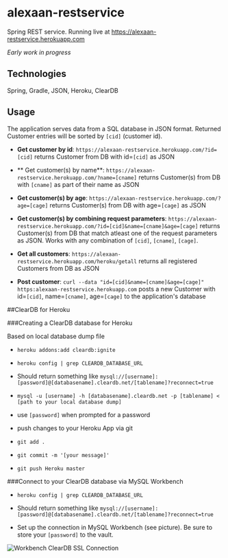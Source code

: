 # alexaan-restservice
 
Spring REST service. Running live at https://alexaan-restservice.herokuapp.com

*Early work in progress*


## Technologies

Spring, Gradle, JSON, Heroku, ClearDB



## Usage

The application serves data from a SQL database in JSON format. Returned Customer entries will be sorted by `[cid]` (customer id). 

- **Get customer by id**: `https://alexaan-restservice.herokuapp.com/?id=[cid]` returns Customer from DB with id=`[cid]` as JSON
- ** Get customer(s) by name**: `https://alexaan-restservice.herokuapp.com/?name=[cname]` returns Customer(s) from DB with `[cname]` as part of their name as JSON
- **Get customer(s) by age**: `https://alexaan-restservice.herokuapp.com/?age=[cage]` returns Customer(s) from DB with age=`[cage]` as JSON
 
- **Get customer(s) by combining request parameters**: `https://alexaan-restservice.herokuapp.com/?id=[cid]&name=[cname]&age=[cage]` returns Customer(s) from DB that match atleast one of the request parameters as JSON. Works with any combination of `[cid]`, `[cname]`, `[cage]`.

- **Get all customers**: `https://alexaan-restservice.herokuapp.com/heroku/getall` returns all registered Customers from DB as JSON

- **Post customer**: `curl --data "id=[cid]&name=[cname]&age=[cage]" https:alexaan-restservice.herokuapp.com` posts a new Customer with id=`[cid]`, name=`[cname]`, age=`[cage]` to the application's database

##ClearDB for Heroku

###Creating a ClearDB database for Heroku

Based on local database dump file 

- `heroku addons:add cleardb:ignite`

- `heroku config | grep CLEARDB_DATABASE_URL`

 - Should return something like `mysql://[username]:[password]@[databasename].cleardb.net/[tablename]?reconnect=true`

- `mysql -u [username] -h [databasename].cleardb.net -p [tablename] < [path to your local database dump]`

- use `[password]` when prompted for a password
- push changes to your Heroku App via git
 - `git add .`
 - `git commit -m '[your message]'`
 - `git push Heroku master`

###Connect to your ClearDB database via MySQL Workbench

- `heroku config | grep CLEARDB_DATABASE_URL`

 - Should return something like `mysql://[username]:[password]@[databasename].cleardb.net/[tablename]?reconnect=true`
- Set up the connection in MySQL Workbench (see picture). Be sure to store your `[password]` to the vault.

 ![Workbench ClearDB SSL Connection](http://i.imgur.com/DODlX5o.png)


